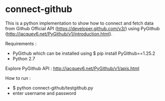 # connect-github

This is a python implementation to show how to connect and fetch data from Github Official API (https://developer.github.com/v3/) using PyGithub (http://jacquev6.net/PyGithub/v1/introduction.html). 

Requirements : 

* PyGithub which can be installed using $ pip install PyGithub==1.25.2
* Python 2.7

Explore PyGithub API : http://jacquev6.net/PyGithub/v1/apis.html

How to run :

* $ python connect-github/testgithub.py
* enter username and password



